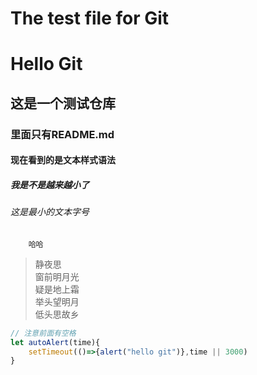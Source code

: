 The test file for Git
==============================
# Hello Git
## 这是一个测试仓库
### 里面只有README.md
#### 现在看到的是文本样式语法
##### 我是不是越来越小了
###### 这是最小的文本字号
		哈哈

		
>静夜思<br/>
>窗前明月光<br/>
>疑是地上霜<br/>
>举头望明月  
>低头思故乡

``` javascript
// 注意前面有空格
let autoAlert(time){
	setTimeout(()=>{alert("hello git")},time || 3000)
}
```
